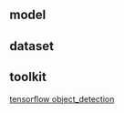 



## model



## dataset




## toolkit

[tensorflow object_detection](https://github.com/tensorflow/models/tree/master/research/object_detection)